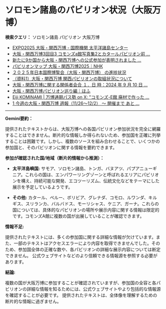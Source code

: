 # ソロモン諸島のパビリオン状況（大阪万博）

**検索クエリ：** ソロモン諸島 パビリオン 大阪万博

- [EXPO2025 大阪・関西万博 - 国際機関 太平洋諸島センター](https://pic.or.jp/featured_word/10255/)
- [大阪・関西万博3回目3 コモンズa館写真集2とカタールパビリオン前 ...](https://ameblo.jp/bomuu/entry-12895014892.html)
- [新たに9か国から大阪・関西万博への公式参加が表明されました ...](https://www.expo2025.or.jp/news/news-20220531-01/)
- [パビリオンマップ 大阪・関西万博2025｜NHK](https://www3.nhk.or.jp/news/special/osaka_expo/pavilion/)
- [２０２５年日本国際博覧会（大阪・関西万博） の進捗状況](https://www.cas.go.jp/jp/seisaku/expo_suisin_honbu/kankei_renraku/dai5/siryou1.pdf)
- [（資料1）大阪・関西万博 関西パビリオンの取組状況について](https://www.kouiki-kansai.jp/material/files/group/3/1-170shiryo1.pdf)
- [大阪・関西万博に関する関係者会合 １．日 時：2024 年 9 月 10 日 ...](https://www.cas.go.jp/jp/seisaku/osaka_kansai_banpaku/pdf/r60910_siryou1.pdf)
- [大阪・関西万博パビリオン巡り編｜ほふ](https://note.com/matugeya/n/nedf39f8182d6)
- [Eiji KOMINAMI | 万博通期パス勢 on X: "コモンズ-E館 廃材で作った ...](https://twitter.com/eijikominami/status/1913533480979538364)
- [1 今週の大阪・関西万博 週報（11/26～12/2） ～ 開催まで あと ...](https://www.shikoku.meti.go.jp/03_sesakudocs/0310_expo2025/weeklyreport/241126-1202.pdf)


---

**Gemini要約：**

提供されたテキストからは、大阪万博への各国パビリオン参加状況を完全に網羅することはできません。断片的な情報しか得られないため、参加国を正確に列挙することは困難です。しかし、複数のソースを組み合わせることで、いくつかの参加国と、そのパビリオンに関する情報を要約できます。

**参加が確認された国/地域（断片的情報から推測）：**

* **太平洋島嶼国:**  サモア、ソロモン諸島、トンガ、バヌアツ、パプアニューギニア。これらの国は、エンパワーリングゾーンと呼ばれるエリアにパビリオンを構え、持続可能な開発、エコツーリズム、伝統文化などをテーマにした展示を予定しているようです。

* **その他:** カタール、ペルー、ボリビア、グレナダ、コモロ、ルワンダ、キルギス、スリランカ、バルバドス、モーリシャス、ケニア、ガーナ。これらの国については、具体的なパビリオンの場所や展示内容に関する情報は限定的です。コモンズA館に複数の国が出展していることが確認できます。


**情報不足:**

提供されたテキストには、多くの参加国に関する詳細な情報が欠けています。また、一部のテキストはアクセスエラーにより内容を取得できませんでした。そのため、参加国全体の正確な数や、各パビリオンの詳細な展示内容については断定できません。  公式ウェブサイトなどのより信頼できる情報源を参照する必要があります。

**結論:**

複数の国が大阪万博に参加することが確認されていますが、参加国の全容と各パビリオンの詳細な情報を知るためには、公式ウェブサイトやより包括的な情報源を確認することが必要です。 提供されたテキストは、全体像を理解するための断片的な情報に過ぎません。

